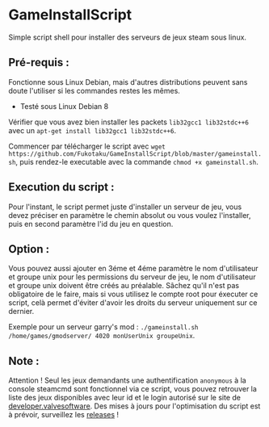 # GameInstallScript
Simple script shell pour installer des serveurs de jeux steam sous linux.


## Pré-requis :
Fonctionne sous Linux Debian, mais d'autres distributions peuvent sans doute l'utiliser si les commandes restes les mêmes.
- Testé sous Linux Debian 8

Vérifier que vous avez bien installer les packets `lib32gcc1 lib32stdc++6` avec un `apt-get install lib32gcc1 lib32stdc++6`.

Commencer par télécharger le script avec `wget https://github.com/Fukotaku/GameInstallScript/blob/master/gameinstall.sh`, puis rendez-le executable avec la commande `chmod +x gameinstall.sh`.

## Execution du script :
Pour l'instant, le script permet juste d'installer un serveur de jeu, vous devez préciser en paramètre le chemin absolut ou vous voulez l'installer, puis en second paramètre l'id du jeu en question.

## Option :
Vous pouvez aussi ajouter en 3éme et 4éme paramètre le nom d'utilisateur et groupe unix pour les permissions du serveur de jeu, le nom d'utilisateur et groupe unix doivent être créés au préalable.
Sâchez qu'il n'est pas obligatoire de le faire, mais si vous utilisez le compte root pour éxecuter ce script, celà permet d'éviter d'avoir les droits du serveur uniquement sur ce dernier.

Exemple pour un serveur garry's mod : `./gameinstall.sh /home/games/gmodserver/ 4020 monUserUnix groupeUnix`.

## Note :
Attention !
Seul les jeux demandants une authentification `anonymous` à la console steamcmd sont fonctionnel via ce script, vous pouvez retrouver la liste des jeux disponibles avec leur id et le login autorisé sur le site de [developer.valvesoftware](https://developer.valvesoftware.com/wiki/Dedicated_Servers_List).
Des mises à jours pour l'optimisation du script est à prévoir, surveillez les [releases](https://github.com/Fukotaku/GameInstallScript/releases) !
